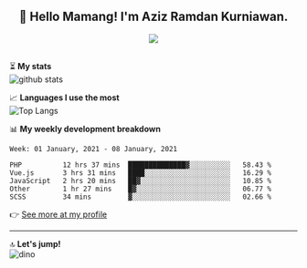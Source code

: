 <h2 align="center">👋 Hello Mamang! I'm Aziz Ramdan Kurniawan.</h2>  
<p align="center">
  <img src="https://komarev.com/ghpvc/?username=azizramdan"> <br><br>
</p>
    
⏳ **My stats**  
![github stats](https://github-readme-stats.vercel.app/api?username=azizramdan&show_icons=true&count_private=true&title_color=000&hide_border=true&hide_title=true)  

📈 **Languages I use the most**  
![Top Langs](https://github-readme-stats.vercel.app/api/top-langs/?username=azizramdan&layout=compact&langs_count=6&hide=tsql&hide_border=true&hide_title=true&exclude_repo=Futsal-Go,Futsal-Go-Admin,Sistem-Informasi-Sensus-Harian-Rawat-Inap)  

📊 **My weekly development breakdown**
<!--START_SECTION:waka-->
```text
Week: 01 January, 2021 - 08 January, 2021

PHP          12 hrs 37 mins  ██████████████▓░░░░░░░░░░   58.43 % 
Vue.js       3 hrs 31 mins   ████░░░░░░░░░░░░░░░░░░░░░   16.29 % 
JavaScript   2 hrs 20 mins   ██▓░░░░░░░░░░░░░░░░░░░░░░   10.85 % 
Other        1 hr 27 mins    █▓░░░░░░░░░░░░░░░░░░░░░░░   06.77 % 
SCSS         34 mins         ▓░░░░░░░░░░░░░░░░░░░░░░░░   02.66 % 
```
<!--END_SECTION:waka-->
👉 [See more at my profile](https://wakatime.com/@azizramdan)
***
🔝 **Let's jump!**  
![dino](https://raw.githubusercontent.com/azizramdan/azizramdan/master/dino.gif)  
